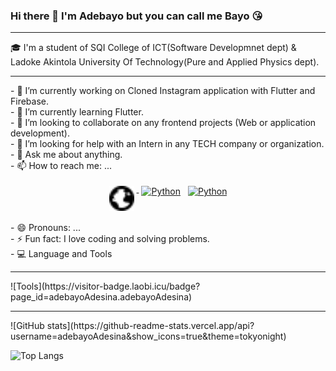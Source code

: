 ### Hi there  👋 I'm Adebayo but you can call me Bayo 😘
<hr>
🎓 I'm a student of SQI College of ICT(Software Developmnet dept) & Ladoke Akintola University Of Technology(Pure and Applied Physics dept).

<hr>
- 🔭 I’m currently working on Cloned Instagram application with Flutter and Firebase. <br>
- 🌱 I’m currently learning Flutter. <br>
- 👯 I’m looking to collaborate on any frontend projects (Web or application development). <br>
- 🤔 I’m looking for help with an Intern in any TECH company or organization. <br>
- 💬 Ask me about anything. <br>
- 📫 How to reach me: ... <br>
      <p align="center">
        <a href="" target="_blank" rel="noopener noreferrer"> <img src="https://raw.githubusercontent.com/iconic/open-iconic/master/svg/globe.svg" alt="Python" height="40" style="vertical-align:top; margin:4px"> </a>
        <a href="https://www.linkedin.com/in/adebayo-adesina-547491206/" target="_blank" rel="noopener noreferrer"> <img src="https://cdn.jsdelivr.net/npm/simple-icons@v3/icons/linkedin.svg" alt="Python" height="40" style="vertical-align:top; margin:4px"></a>
        <a href="mailto:adebayoadesina789@gmail.com"> <img src="https://cdn.jsdelivr.net/npm/simple-icons@v3/icons/gmail.svg" alt="Python" height="40" style="vertical-align:top; margin:4px"></a>
      </p>
- 😄 Pronouns: ... <br>
- ⚡ Fun fact: I love coding and solving problems. <br>
- 💻 Language and Tools <br>
<hr>
  ![Tools](https://visitor-badge.laobi.icu/badge?page_id=adebayoAdesina.adebayoAdesina) <br>
<hr>
![GitHub stats](https://github-readme-stats.vercel.app/api?username=adebayoAdesina&show_icons=true&theme=tokyonight) <br>

![Top Langs](https://github-readme-stats.vercel.app/api/top-langs/?username=adebayoAdesina&theme=tokyonight)

